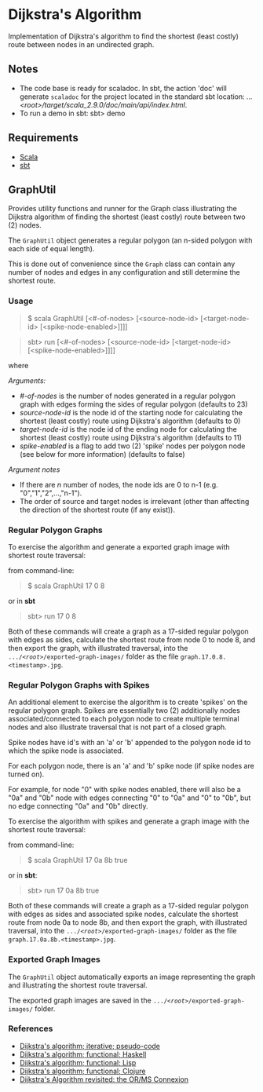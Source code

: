 Dijkstra's Algorithm
====================

Implementation of Dijkstra's algorithm to find the shortest (least costly) route between nodes in an undirected graph.

Notes
-----
- The code base is ready for scaladoc.  In sbt, the action 'doc' will generate <code>scaladoc</code> for the project located in the standard sbt location:
*...\<root\>/target/scala_2.9.0/doc/main/api/index.html*.
- To run a demo in sbt: sbt\> demo

Requirements
------------
- [Scala](http://www.scala-lang.org)
- [sbt](http://code.google.com/p/simple-build-tool/)
 
GraphUtil
---------

Provides utility functions and runner for the Graph class illustrating the Dijkstra algorithm of finding the shortest (least costly) route between two (2) nodes.

The <code>GraphUtil</code> object generates a regular polygon (an n-sided polygon with each side of equal length).

This is done out of convenience since the <code>Graph</code> class can contain any number of nodes and edges in any configuration and still determine the shortest route.

### Usage

> $ scala GraphUtil \[\<#-of-nodes\> \[\<source-node-id\> \[\<target-node-id\> \[\<spike-node-enabled\>\]\]\]\]

> sbt> run \[\<#-of-nodes\> \[\<source-node-id\> \[\<target-node-id\> \[\<spike-node-enabled\>\]\]\]\]

where

*Arguments:*
- *#-of-nodes* is the number of nodes generated in a regular polygon graph with edges forming the sides of regular polygon (defaults to 23)
- *source-node-id* is the node id of the starting node for calculating the shortest (least costly) route using Dijkstra's algorithm (defaults to 0)
- *target-node-id* is the node id of the ending node for calculating the shortest (least costly) route using Dijkstra's algorithm (defaults to 11)
- *spike-enabled* is a flag to add two (2) 'spike' nodes per polygon node (see below for more information) (defaults to false)

*Argument notes*
- If there are *n* number of nodes, the node ids are 0 to n-1 (e.g. "0","1","2",...,"n-1").
- The order of source and target nodes is irrelevant (other than affecting the direction of the shortest route (if any exist)).

### Regular Polygon Graphs

To exercise the algorithm and generate a exported graph image with shortest route traversal:

from command-line:

> $ scala GraphUtil 17 0 8

or in **sbt**

> sbt> run 17 0 8

Both of these commands will create a graph as a 17-sided regular polygon with edges as sides, calculate the
shortest route from node 0 to node 8, and then export the graph, with illustrated traversal, into the
<code>.../*\<root\>*/exported-graph-images/</code> folder as the file <code>graph.17.0.8.\<timestamp\>.jpg</code>.


### Regular Polygon Graphs with Spikes

An additional element to exercise the algorithm is to create 'spikes' on the regular polygon graph.  Spikes are
essentially two (2) additionally nodes associated/connected to each polygon node to create multiple terminal
nodes and also illustrate traversal that is not part of a closed graph.

Spike nodes have id's with an 'a' or 'b' appended to the polygon node id to which the spike node is associated.

For each polygon node, there is an 'a' and 'b' spike node (if spike nodes are turned on).

For example, for
node "0" with spike nodes enabled, there will also be a "0a" and "0b" node with edges connecting "0" to "0a"
and "0" to "0b", but no edge connecting "0a" and "0b" directly.

To exercise the algorithm with spikes and generate a graph image with the shortest route traversal:

from command-line:

> $ scala GraphUtil 17 0a 8b true

or in **sbt**:

> sbt> run 17 0a 8b true

Both of these commands will create a graph as a 17-sided regular polygon with edges as sides and associated spike
nodes, calculate the shortest route from node 0a to node 8b, and then export the graph, with illustrated traversal,
into the <code>.../*\<root\>*/exported-graph-images/</code> folder as the file <code>graph.17.0a.8b.\<timestamp\>.jpg</code>.

### Exported Graph Images

The <code>GraphUtil</code> object automatically exports an image representing the graph and illustrating the shortest route traversal.

The exported graph images are saved in the <code>.../*\<root\>*/exported-graph-images/</code> folder.

### References

- [Dijkstra's algorithm; iterative; pseudo-code](http://en.wikipedia.org/wiki/Dijkstra%27s_algorithm)
- [Dijkstra's algorithm; functional; Haskell](http://hackage.haskell.org/packages/archive/fgl/5.4.2.2/doc/html/src/Data-Graph-Inductive-Query-SP.html)
- [Dijkstra's algorithm; functional; Lisp](http://hyperlogic.wordpress.com/2010/12/07/dijkstras-algorithm-in-lisp/)
- [Dijkstra's algorithm; functional; Clojure](http://snipplr.com/view.php?codeview&id=22183)
- [Dijkstra's Algorithm revisited: the OR/MS Connexion](http://www.ifors.ms.unimelb.edu.au/tutorial/dijkstra_new/index.html)
